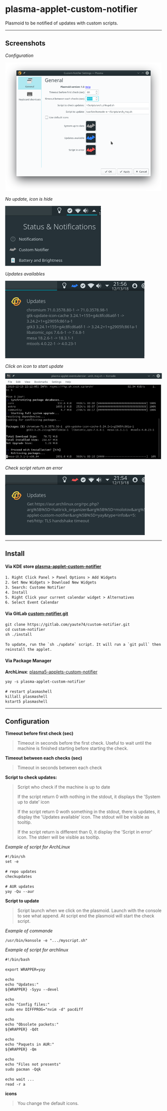 # plasma-applet-custom-notifier

Plasmoid to be notified of updates with custom scripts.

----
## Screenshots

*Configuration*

![custom-notifier-config](img/custom-notifier-config.png)

*No update, icon is hide*

![custom-notifier-noupdate](img/custom-notifier-noupdate.png)

*Updates availables*

![custom-notifier-isupdate](img/custom-notifier-isupdate.png)

*Click on icon to start update*

![custom-notifier-update](img/custom-notifier-update.png)

*Check script return an error*

![custom-notifier-error](img/custom-notifier-error.png)







----
## Install

#### Via KDE store [plasma-applet-custom-notifier](https://store.kde.org/p/xxx/)
	1. Right Click Panel > Panel Options > Add Widgets
	2. Get New Widgets > Download New Widgets
	3. Search: Custome Notifier
	4. Install
	5. Right Click your current calendar widget > Alternatives
	6. Select Event Calendar


#### Via GitLab [custom-notifier.git](https://gitlab.com/yaute74/custom-notifier.git)

	git clone https://gitlab.com/yaute74/custom-notifier.git
	cd custom-notifier
	sh ./install

	To update, run the `sh ./update` script. It will run a `git pull` then reinstall the applet.

#### Via Package Manager

**ArchLinux**: [plasma5-applets-custom-notifier](https://aur.archlinux.org/packages/plasma5-applets-custom-notifier)

    yay -s plasma-applet-custom-notifier
    
    # restart plasmashell
    killall plasmashell
    kstart5 plasmashell


----
## Configuration
**Timeout before first check (sec)**
> Timeout in seconds before the first check. Useful to wait until the machine is finished starting before starting the check.
    
**Timeout between each checks (sec)**
> Timeout in seconds between each check

**Script to check updates:**
> Script who check if the machine is up to date
>
>If the script return 0 with nothing in the stdout, it displays the 'System up to date' icon
>
>If the script return 0 woth something in the stdout, there is updates, it display the 'Updates available' icon. The stdout will be visible as tooltip.
>
>If the script return is different than 0, it display the 'Script in error' icon. The stderr will be visible as tooltip.

*Example of script for ArchLinux*

    #!/bin/sh
    set -e

    # repo updates
    checkupdates

    # AUR updates
    yay -Qu --aur

**Script to update**
> Script launch when we click on the plasmoid. Launch with the console to see what append. At script end the plasmoid will start the check script.

*Example of commande*

    /usr/bin/konsole -e ".../myscript.sh"

*Example of script for archlinux*

    #!/bin/bash

    export WRAPPER=yay

    echo
    echo "Updates:"
    ${WRAPPER} -Syyu --devel

    echo
    echo "Config files:"
    sudo env DIFFPROG="nvim -d" pacdiff

    echo
    echo "Obsolete packets:"
    ${WRAPPER} -Qdt

    echo
    echo "Paquets in AUR:"
    ${WRAPPER} -Qm

	echo
	echo "Files not presents"
	sudo pacman -Qqk

    echo wait ...
    read -r a



**icons**
>You change the default icons.
